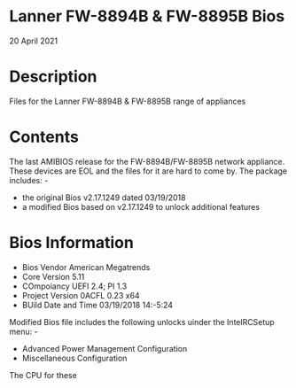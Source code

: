 # Lanner FW-8894B &amp; FW-8895B Bios

20 April 2021

Description
===========
Files for the Lanner FW-8894B &amp; FW-8895B range of appliances

Contents
========
The last AMIBIOS release for the FW-8894B/FW-8895B network appliance. These devices are EOL and the files for it are hard to come by. The package includes: -
  - the original Bios v2.17.1249 dated 03/19/2018
  - a modified Bios based on v2.17.1249 to unlock additional features

Bios Information
===============
- Bios Vendor         American Megatrends
- Core Version        5.11
- COmpoiancy          UEFI 2.4; PI 1.3
- Project Version     0ACFL 0.23 x64
- BUild Date and Time 03/19/2018 14:-5:24

Modified Bios file includes the following unlocks uinder the IntelRCSetup menu: -
- Advanced Power Management Configuration
- Miscellaneous Configuration

The CPU for these 
